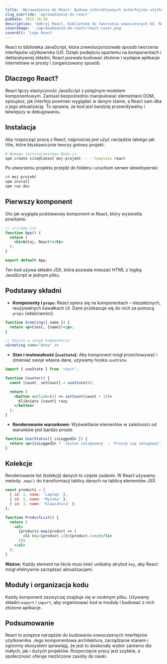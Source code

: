 ```yaml
---
title: 'Wprowadzenie do React: Budowa interaktywnych interfejsów użytkownika'
slug_override: 'wprowadzenie-do-react'
pubDate: 2025-10-20
description: 'Odkryj React, bibliotekę do tworzenia nowoczesnych UI. Naucz się, jak budować komponenty, zarządzać stanem i renderować dynamiczne listy.'
coverImage: './wprowadzenie-do-react/react-cover.png'
coverAlt: 'Logo React'
---
```


React to biblioteka JavaScript, która zrewolucjonizowała sposób tworzenia interfejsów użytkownika (UI). Dzięki podejściu opartemu na komponentach i deklaratywnej składni, React pozwala budować złożone i wydajne aplikacje internetowe w prosty i zorganizowany sposób.

## Dlaczego React?

React łączy elastyczność JavaScript z potężnym modelem komponentowym. Zamiast bezpośrednio manipulować elementami DOM, opisujesz, jak interfejs powinien wyglądać w danym stanie, a React sam dba o jego aktualizację. To sprawia, że kod jest bardziej przewidywalny i łatwiejszy w debugowaniu.

## Instalacja

Aby rozpocząć pracę z React, najprościej jest użyć narzędzia takiego jak Vite, które błyskawicznie tworzy gotowy projekt:

```bash
# Wymaga zainstalowanego Node.js
npm create vite@latest moj-projekt -- --template react
```

Po utworzeniu projektu przejdź do folderu i uruchom serwer deweloperski:

```bash
cd moj-projekt
npm install
npm run dev
```

## Pierwszy komponent

Oto jak wygląda podstawowy komponent w React, który wyświetla powitanie:

```jsx
// src/App.jsx
function App() {
  return (
    <h1>Witaj, React!</h1>
  );
}

export default App;
```

Ten kod używa składni JSX, która pozwala mieszać HTML z logiką JavaScript w jednym pliku.

## Podstawy składni

- **Komponenty i `props`:** React opiera się na komponentach – niezależnych, reużywalnych kawałkach UI. Dane przekazuje się do nich za pomocą `props` (właściwości).

```jsx
function Greeting({ name }) {
  return <p>Cześć, {name}!</p>;
}

// Użycie w innym komponencie
<Greeting name="Anna" />
```

- **Stan i mutowalność (`useState`):** Aby komponent mógł przechowywać i zmieniać swoje własne dane, używamy hooka `useState`.

```jsx
import { useState } from 'react';

function Counter() {
  const [count, setCount] = useState(0);

  return (
    <button onClick={() => setCount(count + 1)}>
      Kliknięto {count} razy
    </button>
  );
}
```

- **Renderowanie warunkowe:** Wyświetlanie elementów w zależności od warunków jest bardzo proste.

```jsx
function UserStatus({ isLoggedIn }) {
  return <p>{isLoggedIn ? 'Jesteś zalogowany' : 'Proszę się zalogować'}</p>;
}
```

## Kolekcje

Renderowanie list (kolekcji) danych to częste zadanie. W React używamy metody `.map()` do transformacji tablicy danych na tablicę elementów JSX.

```jsx
const products = [
  { id: 1, name: 'Laptop' },
  { id: 2, name: 'Myszka' },
  { id: 3, name: 'Klawiatura' },
];

function ProductList() {
  return (
    <ul>
      {products.map(product => (
        <li key={product.id}>{product.name}</li>
      ))}
    </ul>
  );
}
```
**Ważne:** Każdy element na liście musi mieć unikalny atrybut `key`, aby React mógł efektywnie zarządzać aktualizacjami.

## Moduły i organizacja kodu

Każdy komponent zazwyczaj znajduje się w osobnym pliku. Używamy składni `export` i `import`, aby organizować kod w moduły i budować z nich złożone aplikacje.

## Podsumowanie

React to potężne narzędzie do budowania nowoczesnych interfejsów użytkownika. Jego komponentowa architektura, zarządzanie stanem i ogromny ekosystem sprawiają, że jest to doskonały wybór zarówno dla małych, jak i dużych projektów. Rozpoczęcie pracy jest szybkie, a społeczność oferuje niezliczone zasoby do nauki.
